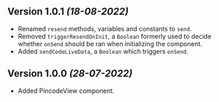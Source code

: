 Version 1.0.1 *(18-08-2022)*
----------------------------
* Renamed `resend` methods, variables and constants to `send`.
* Removed `triggerResendOnInit`, a `Boolean` formerly used to decide whether `onSend` should be ran when initializing the component.
* Added `sendCodeLiveData`, a `Boolean` which triggers `onSend`.

Version 1.0.0 *(28-07-2022)*
----------------------------
* Added PincodeView component.
